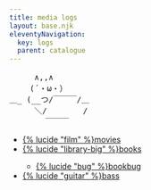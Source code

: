 ```yaml
---
title: media logs
layout: base.njk
eleventyNavigation:
  key: logs
  parent: catalogue
---
```


<pre class="ascii">
　 　 ∧,,∧
　　 (´・ω・）
＿_ (__つ/￣￣￣/＿ 
　 　 ＼/　　　　 / 
　　　　 ￣￣￣ 　　
</pre>

<ul class="link-list">
<li><a href="/logs/movies" class="button bg-blue">{% lucide "film" %}movies</a></li>
<li><a href="/logs/books" class="button bg-blue">{% lucide "library-big" %}books</a></li>
<ul>
<li><a href="/logs/bookbug" class="button">{% lucide "bug" %}bookbug</a></li>
</ul>
<li><a href="/logs/bass" class="button bg-blue">{% lucide "guitar" %}bass</a></li>
</ul>